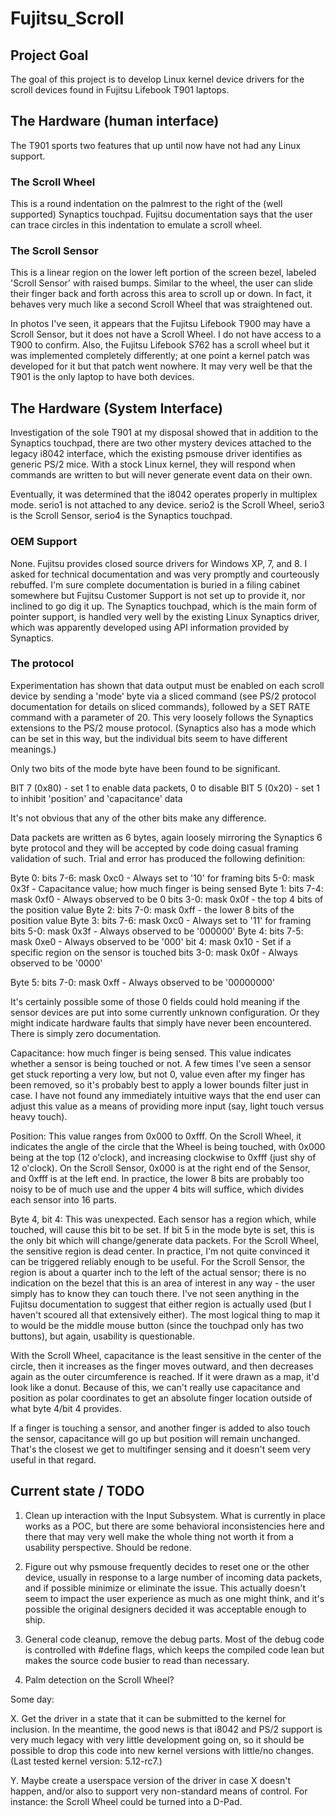 # Fujitsu_Scroll

## Project Goal
The goal of this project is to develop Linux kernel device drivers for the
scroll devices found in Fujitsu Lifebook T901 laptops.

## The Hardware (human interface)
The T901 sports two features that up until now have not had any Linux support.

### The Scroll Wheel
This is a round indentation on the palmrest to the right of the (well
supported) Synaptics touchpad.  Fujitsu documentation says that the user can
trace circles in this indentation to emulate a scroll wheel.

### The Scroll Sensor
This is a linear region on the lower left portion of the screen bezel,
labeled 'Scroll Sensor' with raised bumps.  Similar to the wheel, the user
can slide their finger back and forth across this area to scroll up or down.
In fact, it behaves very much like a second Scroll Wheel that was straightened
out.

In photos I've seen, it appears that the Fujitsu Lifebook T900 may have a
Scroll Sensor, but it does not have a Scroll Wheel.  I do not have access to
a T900 to confirm.  Also, the Fujitsu Lifebook S762 has a scroll wheel but it
was implemented completely differently; at one point a kernel patch was
developed for it but that patch went nowhere.  It may very well be that the
T901 is the only laptop to have both devices.


## The Hardware (System Interface)
Investigation of the sole T901 at my disposal showed that in addition to the
Synaptics touchpad, there are two other mystery devices attached to the
legacy i8042 interface, which the existing psmouse driver identifies as
generic PS/2 mice.  With a stock Linux kernel, they will respond when commands
are written to but will never generate event data on their own.

Eventually, it was determined that the i8042 operates properly in multiplex
mode.  serio1 is not attached to any device.  serio2 is the Scroll Wheel,
serio3 is the Scroll Sensor, serio4 is the Synaptics touchpad.

### OEM Support
None.  Fujitsu provides closed source drivers for Windows XP, 7, and 8.  I
asked for technical documentation and was very promptly and courteously
rebuffed.  I'm sure complete documentation is buried in a filing cabinet
somewhere but Fujitsu Customer Support is not set up to provide it, nor
inclined to go dig it up.  The Synaptics touchpad, which is the main form
of pointer support, is handled very well by the existing Linux Synaptics
driver, which was apparently developed using API information provided by
Synaptics.

### The protocol
Experimentation has shown that data output must be enabled on each scroll
device by sending a 'mode' byte via a sliced command (see PS/2 protocol
documentation for details on sliced commands), followed by a SET RATE command
with a parameter of 20.  This very loosely follows the Synaptics extensions
to the PS/2 mouse protocol.  (Synaptics also has a mode which can be set in
this way, but the individual bits seem to have different meanings.)

Only two bits of the mode byte have been found to be significant.

BIT 7 (0x80) - set 1 to enable data packets, 0 to disable
BIT 5 (0x20) - set 1 to inhibit 'position' and 'capacitance' data

It's not obvious that any of the other bits make any difference.

Data packets are written as 6 bytes, again loosely mirroring the Synaptics
6 byte protocol and they will be accepted by code doing casual framing
validation of such.  Trial and error has produced the following definition:

Byte 0:
     bits 7-6: mask 0xc0 - Always set to '10' for framing
     bits 5-0: mask 0x3f - Capacitance value; how much finger is being sensed
Byte 1:
     bits 7-4: mask 0xf0 - Always observed to be 0
     bits 3-0: mask 0x0f - the top 4 bits of the position value
Byte 2:
     bits 7-0: mask 0xff - the lower 8 bits of the position value
Byte 3:
     bits 7-6: mask 0xc0 - Always set to '11' for framing
     bits 5-0: mask 0x3f - Always observed to be '000000'
Byte 4:
     bits 7-5: mask 0xe0 - Always observed to be '000'
     bit    4: mask 0x10 - Set if a specific region on the sensor is touched
     bits 3-0: mask 0x0f - Always observed to be '0000'

Byte 5:
     bits 7-0: mask 0xff - Always observed to be '00000000'

It's certainly possible some of those 0 fields could hold meaning if the
sensor devices are put into some currently unknown configuration.  Or they
might indicate hardware faults that simply have never been encountered.
There is simply zero documentation.

Capacitance: how much finger is being sensed.  This value indicates whether
a sensor is being touched or not.  A few times I've seen a sensor get stuck
reporting a very low, but not 0, value even after my finger has been removed,
so it's probably best to apply a lower bounds filter just in case.  I have
not found any immediately intuitive ways that the end user can adjust this
value as a means of providing more input (say, light touch versus heavy
touch).

Position: This value ranges from 0x000 to 0xfff.  On the Scroll Wheel, it
indicates the angle of the circle that the Wheel is being touched, with 0x000
being at the top (12 o'clock), and increasing clockwise to 0xfff (just shy of
12 o'clock).  On the Scroll Sensor, 0x000 is at the right end of the Sensor,
and 0xfff is at the left end.  In practice, the lower 8 bits are probably
too noisy to be of much use and the upper 4 bits will suffice, which divides
each sensor into 16 parts.

Byte 4, bit 4: This was unexpected.  Each sensor has a region which, while
touched, will cause this bit to be set.  If bit 5 in the mode byte is set,
this is the only bit which will change/generate data packets.  For the
Scroll Wheel, the sensitive region is dead center.  In practice, I'm not
quite convinced it can be triggered reliably enough to be useful.  For the
Scroll Sensor, the region is about a quarter inch to the left of the actual
sensor; there is no indication on the bezel that this is an area of interest
in any way - the user simply has to know they can touch there.  I've not seen
anything in the Fujitsu documentation to suggest that either region is actually
used (but I haven't scoured all that extensively either).  The most logical
thing to map it to would be the middle mouse button (since the touchpad only
has two buttons), but again, usability is questionable.

With the Scroll Wheel, capacitance is the least sensitive in the center of
the circle, then it increases as the finger moves outward, and then decreases
again as the outer circumference is reached.  If it were drawn as a map, it'd
look like a donut.  Because of this, we can't really use capacitance and
position as polar coordinates to get an absolute finger location outside of
what byte 4/bit 4 provides.

If a finger is touching a sensor, and another finger is added to also touch
the sensor, capacitance will go up but position will remain unchanged.
That's the closest we get to multifinger sensing and it doesn't seem very
useful in that regard.

## Current state / TODO

1. Clean up interaction with the Input Subsystem.  What is currently in place
works as a POC, but there are some behavioral inconsistencies here and
there that may very well make the whole thing not worth it from a usability
perspective.  Should be redone.

2. Figure out why psmouse frequently decides to reset one or the other device,
usually in response to a large number of incoming data packets, and if
possible minimize or eliminate the issue.  This actually doesn't seem to
impact the user experience as much as one might think, and it's possible the
original designers decided it was acceptable enough to ship.

3. General code cleanup, remove the debug parts.  Most of the debug code is
controlled with #define flags, which keeps the compiled code lean but makes
the source code busier to read than necessary.

4. Palm detection on the Scroll Wheel?

Some day:

X. Get the driver in a state that it can be submitted to the kernel for
inclusion.  In the meantime, the good news is that i8042 and PS/2 support is
very much legacy with very little development going on, so it should be
possible to drop this code into new kernel versions with little/no changes.
(Last tested kernel version: 5.12-rc7.)

Y. Maybe create a userspace version of the driver in case X doesn't happen,
and/or also to support very non-standard means of control.  For instance:
the Scroll Wheel could be turned into a D-Pad.
